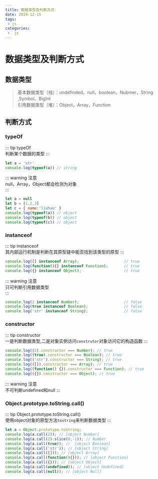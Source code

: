 ```yaml
---
title: 数据类型及判断方式
date: 2019-12-15
tags:
 - js
categories:
 -  js
---
```

# 数据类型及判断方式
## 数据类型
> 基本数据类型（栈）：undefinded，null，boolean，Nubmer，String ,Symbol、BigInt   
> 引用数据类型（堆）：Object，Array，Function
## 判断方式
### typeOf
::: tip typeOf  
判断某个数据的类型
:::
``` js
let a = 'str'
console.log(typeof(a)) // string
```
::: warning 注意  
null，Array，Object都会检测为对象  
:::
``` js
let a = null
let b = [1,2,3]
let c = { name:'liuhao' }
console.log(typeof(a)) // object
console.log(typeof(b)) // object
console.log(typeof(c)) // object
```
### instanceof
::: tip instanceof  
其内部运行机制是判断在其原型链中能否找到该类型的原型
:::
``` js
console.log([] instanceof Array);                    // true
console.log(function(){} instanceof Function);       // true
console.log({} instanceof Object);                   // true
```
::: warning 注意  
只可判断引用数据类型  
:::
``` js
console.log(2 instanceof Number);                    // false
console.log(true instanceof Boolean);                // false 
console.log('str' instanceof String);                // false 
```
### constructor
::: tip constructor  
一是判断数据类型,二是对象实例访问`construtor`对象访问它的构造函数
:::
``` js
console.log((2).constructor === Number); // true
console.log((true).constructor === Boolean); // true
console.log(('str').constructor === String); // true
console.log(([]).constructor === Array); // true
console.log((function() {}).constructor === Function); // true
console.log(({}).constructor === Object); // true
```
::: warning 注意  
不可判断undefined和null
:::
### Object.prototype.toString.call()
::: tip Object.prototype.toString.call()  
使用object对象的原型方法`tostring`来判断数据类型
:::
``` js
let a = Object.prototype.toString;
console.log(a.call(2)); // [object Number]
console.log(a.call(2).slice(8,-1)); // Number
console.log(a.call(true)); //  [object Boolean]
console.log(a.call('str')); // [object String]
console.log(a.call([])); // [object Array]
console.log(a.call(function(){})); // [object Function]
console.log(a.call({})); // [object Object]
console.log(a.call(undefined)); // [object Undefined]
console.log(a.call(null)); // [object Null]
```
